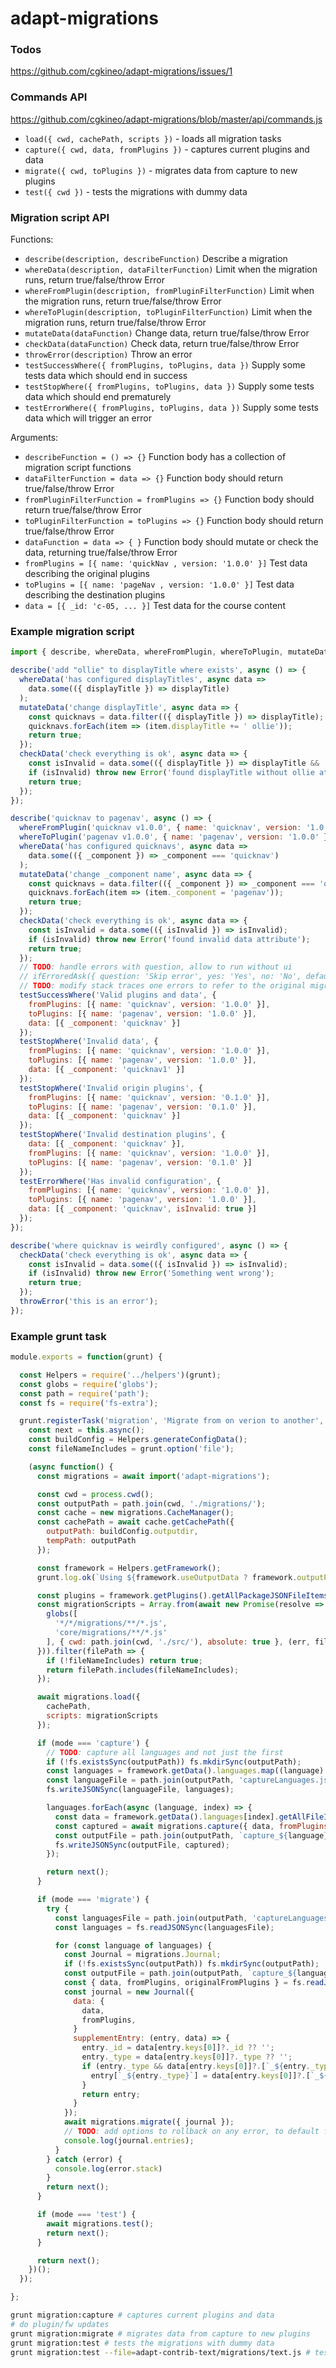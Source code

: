 # adapt-migrations

### Todos
https://github.com/cgkineo/adapt-migrations/issues/1

### Commands API
https://github.com/cgkineo/adapt-migrations/blob/master/api/commands.js
* `load({ cwd, cachePath, scripts })` - loads all migration tasks
* `capture({ cwd, data, fromPlugins })` - captures current plugins and data
* `migrate({ cwd, toPlugins })` - migrates data from capture to new plugins
* `test({ cwd })` - tests the migrations with dummy data

### Migration script API
Functions:
* `describe(description, describeFunction)` Describe a migration
* `whereData(description, dataFilterFunction)` Limit when the migration runs, return true/false/throw Error
* `whereFromPlugin(description, fromPluginFilterFunction)` Limit when the migration runs, return true/false/throw Error
* `whereToPlugin(description, toPluginFilterFunction)` Limit when the migration runs, return true/false/throw Error
* `mutateData(dataFunction)` Change data, return true/false/throw Error
* `checkData(dataFunction)` Check data, return true/false/throw Error
* `throwError(description)` Throw an error
* `testSuccessWhere({ fromPlugins, toPlugins, data })` Supply some tests data which should end in success
* `testStopWhere({ fromPlugins, toPlugins, data })` Supply some tests data which should end prematurely
* `testErrorWhere({ fromPlugins, toPlugins, data })` Supply some tests data which will trigger an error

Arguments:
* `describeFunction = () => {}` Function body has a collection of migration script functions
* `dataFilterFunction = data => {}` Function body should return true/false/throw Error
* `fromPluginFilterFunction = fromPlugins => {}` Function body should return true/false/throw Error
* `toPluginFilterFunction = toPlugins => {}` Function body should return true/false/throw Error
* `dataFunction = data => { }` Function body should mutate or check the data, returning true/false/throw Error
* `fromPlugins = [{ name: 'quickNav , version: '1.0.0' }]` Test data describing the original plugins
* `toPlugins = [{ name: 'pageNav , version: '1.0.0' }]` Test data describing the destination plugins
* `data = [{ _id: 'c-05, ... }]` Test data for the course content

### Example migration script
```js
import { describe, whereData, whereFromPlugin, whereToPlugin, mutateData, checkData, throwError, ifErroredAsk, testSuccessWhere, testErrorWhere, testStopWhere } from 'adapt-migrations';

describe('add "ollie" to displayTitle where exists', async () => {
  whereData('has configured displayTitles', async data =>
    data.some(({ displayTitle }) => displayTitle)
  );
  mutateData('change displayTitle', async data => {
    const quicknavs = data.filter(({ displayTitle }) => displayTitle);
    quicknavs.forEach(item => (item.displayTitle += ' ollie'));
    return true;
  });
  checkData('check everything is ok', async data => {
    const isInvalid = data.some(({ displayTitle }) => displayTitle && !String(displayTitle).endsWith(' ollie'));
    if (isInvalid) throw new Error('found displayTitle without ollie at the end');
    return true;
  });
});

describe('quicknav to pagenav', async () => {
  whereFromPlugin('quicknav v1.0.0', { name: 'quicknav', version: '1.0.0' });
  whereToPlugin('pagenav v1.0.0', { name: 'pagenav', version: '1.0.0' });
  whereData('has configured quicknavs', async data =>
    data.some(({ _component }) => _component === 'quicknav')
  );
  mutateData('change _component name', async data => {
    const quicknavs = data.filter(({ _component }) => _component === 'quicknav');
    quicknavs.forEach(item => (item._component = 'pagenav'));
    return true;
  });
  checkData('check everything is ok', async data => {
    const isInvalid = data.some(({ isInvalid }) => isInvalid);
    if (isInvalid) throw new Error('found invalid data attribute');
    return true;
  });
  // TODO: handle errors with question, allow to run without ui
  // ifErroredAsk({ question: 'Skip error', yes: 'Yes', no: 'No', defaultSkipError: true });
  // TODO: modify stack traces one errors to refer to the original migration script rather than the cached one,keep map of cached files to original files
  testSuccessWhere('Valid plugins and data', {
    fromPlugins: [{ name: 'quicknav', version: '1.0.0' }],
    toPlugins: [{ name: 'pagenav', version: '1.0.0' }],
    data: [{ _component: 'quicknav' }]
  });
  testStopWhere('Invalid data', {
    fromPlugins: [{ name: 'quicknav', version: '1.0.0' }],
    toPlugins: [{ name: 'pagenav', version: '1.0.0' }],
    data: [{ _component: 'quicknav1' }]
  });
  testStopWhere('Invalid origin plugins', {
    fromPlugins: [{ name: 'quicknav', version: '0.1.0' }],
    toPlugins: [{ name: 'pagenav', version: '0.1.0' }],
    data: [{ _component: 'quicknav' }]
  });
  testStopWhere('Invalid destination plugins', {
    data: [{ _component: 'quicknav' }],
    fromPlugins: [{ name: 'quicknav', version: '1.0.0' }],
    toPlugins: [{ name: 'pagenav', version: '0.1.0' }]
  });
  testErrorWhere('Has invalid configuration', {
    fromPlugins: [{ name: 'quicknav', version: '1.0.0' }],
    toPlugins: [{ name: 'pagenav', version: '1.0.0' }],
    data: [{ _component: 'quicknav', isInvalid: true }]
  });
});

describe('where quicknav is weirdly configured', async () => {
  checkData('check everything is ok', async data => {
    const isInvalid = data.some(({ isInvalid }) => isInvalid);
    if (isInvalid) throw new Error('Something went wrong');
    return true;
  });
  throwError('this is an error');
});
```

### Example grunt task
```js
module.exports = function(grunt) {

  const Helpers = require('../helpers')(grunt);
  const globs = require('globs');
  const path = require('path');
  const fs = require('fs-extra');

  grunt.registerTask('migration', 'Migrate from on verion to another', function(mode) {
    const next = this.async();
    const buildConfig = Helpers.generateConfigData();
    const fileNameIncludes = grunt.option('file');

    (async function() {
      const migrations = await import('adapt-migrations');

      const cwd = process.cwd();
      const outputPath = path.join(cwd, './migrations/');
      const cache = new migrations.CacheManager();
      const cachePath = await cache.getCachePath({
        outputPath: buildConfig.outputdir,
        tempPath: outputPath
      });

      const framework = Helpers.getFramework();
      grunt.log.ok(`Using ${framework.useOutputData ? framework.outputPath : framework.sourcePath} folder for course data...`);

      const plugins = framework.getPlugins().getAllPackageJSONFileItems().map(fileItem => fileItem.item);
      const migrationScripts = Array.from(await new Promise(resolve => {
        globs([
          '*/*/migrations/**/*.js',
          'core/migrations/**/*.js'
        ], { cwd: path.join(cwd, './src/'), absolute: true }, (err, files) => resolve(err ? null : files));
      })).filter(filePath => {
        if (!fileNameIncludes) return true;
        return filePath.includes(fileNameIncludes);
      });

      await migrations.load({
        cachePath,
        scripts: migrationScripts
      });

      if (mode === 'capture') {
        // TODO: capture all languages and not just the first
        if (!fs.existsSync(outputPath)) fs.mkdirSync(outputPath);
        const languages = framework.getData().languages.map((language) => language.name);
        const languageFile = path.join(outputPath, 'captureLanguages.json');
        fs.writeJSONSync(languageFile, languages);

        languages.forEach(async (language, index) => {
          const data = framework.getData().languages[index].getAllFileItems().map(fileItem => fileItem.item);
          const captured = await migrations.capture({ data, fromPlugins: plugins });
          const outputFile = path.join(outputPath, `capture_${language}.json`);
          fs.writeJSONSync(outputFile, captured);
        });

        return next();
      }

      if (mode === 'migrate') {
        try {
          const languagesFile = path.join(outputPath, 'captureLanguages.json');
          const languages = fs.readJSONSync(languagesFile);

          for (const language of languages) {
            const Journal = migrations.Journal;
            if (!fs.existsSync(outputPath)) fs.mkdirSync(outputPath);
            const outputFile = path.join(outputPath, `capture_${language}.json`);
            const { data, fromPlugins, originalFromPlugins } = fs.readJSONSync(outputFile);
            const journal = new Journal({
              data: {
                data,
                fromPlugins,
              }
              supplementEntry: (entry, data) => {
                entry._id = data[entry.keys[0]]?._id ?? '';
                entry._type = data[entry.keys[0]]?._type ?? '';
                if (entry._type && data[entry.keys[0]]?.[`_${entry._type}`]) {
                  entry[`_${entry._type}`] = data[entry.keys[0]]?.[`_${entry._type}`] ?? '';
                }
                return entry;
              }
            });
            await migrations.migrate({ journal });
            // TODO: add options to rollback on any error, to default fail silently or to default terminate
            console.log(journal.entries);
          }
        } catch (error) {
          console.log(error.stack)
        }
        return next();
      }

      if (mode === 'test') {
        await migrations.test();
        return next();
      }

      return next();
    })();
  });

};


```
```sh
grunt migration:capture # captures current plugins and data
# do plugin/fw updates
grunt migration:migrate # migrates data from capture to new plugins
grunt migration:test # tests the migrations with dummy data
grunt migration:test --file=adapt-contrib-text/migrations/text.js # tests the migrations with dummy data
```
